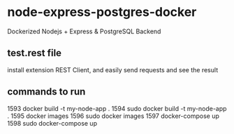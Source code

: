 # node-express-postgres-docker
Dockerized Nodejs + Express &amp; PostgreSQL Backend

## test.rest file
install extension REST Client, and easily send requests and see the result

## commands to run 
 1593  docker build -t  my-node-app .
 1594  sudo docker build -t  my-node-app .
 1595  docker images
 1596  sudo docker images
 1597  docker-compose up
 1598  sudo docker-compose up